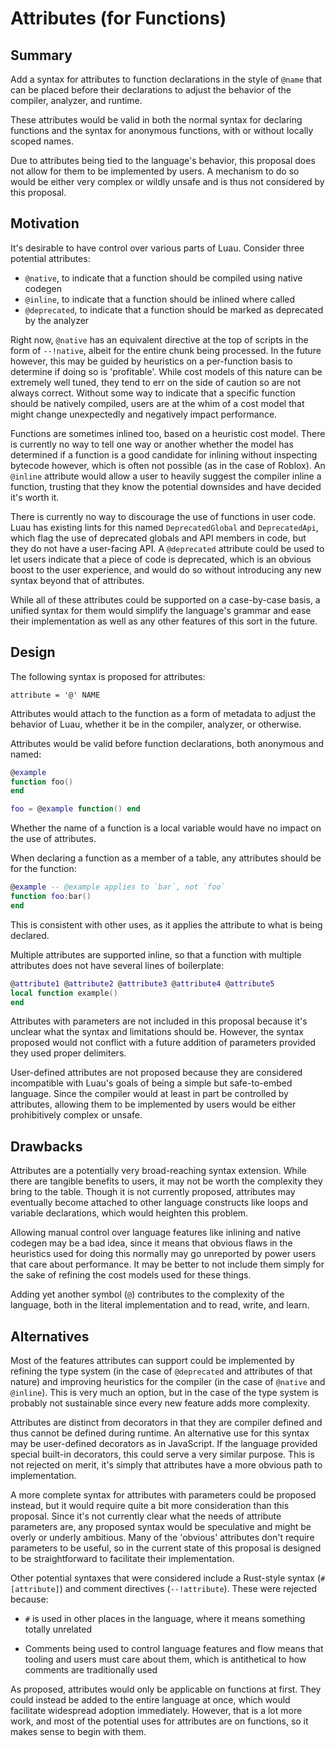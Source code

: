 # Attributes (for Functions)

## Summary

Add a syntax for attributes to function declarations in the style of `@name` that can be placed before their declarations to adjust the behavior of the compiler, analyzer, and runtime.

These attributes would be valid in both the normal syntax for declaring functions and the syntax for anonymous functions, with or without locally scoped names.

Due to attributes being tied to the language's behavior, this proposal does not allow for them to be implemented by users. A mechanism to do so would be either very complex or wildly unsafe and is thus not considered by this proposal.

## Motivation

It's desirable to have control over various parts of Luau. Consider three potential attributes:

- `@native`, to indicate that a function should be compiled using native codegen
- `@inline`, to indicate that a function should be inlined where called
- `@deprecated`, to indicate that a function should be marked as deprecated by the analyzer

Right now, `@native` has an equivalent directive at the top of scripts in the form of `--!native`, albeit for the entire chunk being processed. In the future however, this may be guided by heuristics on a per-function basis to determine if doing so is 'profitable'. While cost models of this nature can be extremely well tuned, they tend to err on the side of caution so are not always correct. Without some way to indicate that a specific function should be natively compiled, users are at the whim of a cost model that might change unexpectedly and negatively impact performance.

Functions are sometimes inlined too, based on a heuristic cost model. There is currently no way to tell one way or another whether the model has determined if a function is a good candidate for inlining without inspecting bytecode however, which is often not possible (as in the case of Roblox). An `@inline` attribute would allow a user to heavily suggest the compiler inline a function, trusting that they know the potential downsides and have decided it's worth it.

There is currently no way to discourage the use of functions in user code. Luau has existing lints for this named `DeprecatedGlobal` and `DeprecatedApi`, which flag the use of deprecated globals and API members in code, but they do not have a user-facing API. A `@deprecated` attribute could be used to let users indicate that a piece of code is deprecated, which is an obvious boost to the user experience, and would do so without introducing any new syntax beyond that of attributes.

While all of these attributes could be supported on a case-by-case basis, a unified syntax for them would simplify the language's grammar and ease their implementation as well as any other features of this sort in the future.

## Design

The following syntax is proposed for attributes:

```ebnf
attribute = '@' NAME
```

Attributes would attach to the function as a form of metadata to adjust the behavior of Luau, whether it be in the compiler, analyzer, or otherwise.

Attributes would be valid before function declarations, both anonymous and named:
```lua
@example
function foo()
end

foo = @example function() end
```

Whether the name of a function is a local variable would have no impact on the use of attributes.

When declaring a function as a member of a table, any attributes should be for the function:
```lua
@example -- @example applies to `bar`, not `foo`
function foo:bar()
end
```

This is consistent with other uses, as it applies the attribute to what is being declared.

Multiple attributes are supported inline, so that a function with multiple attributes does not have several lines of boilerplate:
```lua
@attribute1 @attribute2 @attribute3 @attribute4 @attribute5
local function example()
end
```

Attributes with parameters are not included in this proposal because it's unclear what the syntax and limitations should be. However, the syntax proposed would not conflict with a future addition of parameters provided they used proper delimiters.

User-defined attributes are not proposed because they are considered incompatible with Luau's goals of being a simple but safe-to-embed language. Since the compiler would at least in part be controlled by attributes, allowing them to be implemented by users would be either prohibitively complex or unsafe.

## Drawbacks

Attributes are a potentially very broad-reaching syntax extension. While there are tangible benefits to users, it may not be worth the complexity they bring to the table. Though it is not currently proposed, attributes may eventually become attached to other language constructs like loops and variable declarations, which would heighten this problem.

Allowing manual control over language features like inlining and native codegen may be a bad idea, since it means that obvious flaws in the heuristics used for doing this normally may go unreported by power users that care about performance. It may be better to not include them simply for the sake of refining the cost models used for these things.

Adding yet another symbol (`@`) contributes to the complexity of the language, both in the literal implementation and to read, write, and learn.

## Alternatives

Most of the features attributes can support could be implemented by refining the type system (in the case of `@deprecated` and attributes of that nature) and improving heuristics for the compiler (in the case of `@native` and `@inline`). This is very much an option, but in the case of the type system is probably not sustainable since every new feature adds more complexity.

Attributes are distinct from decorators in that they are compiler defined and thus cannot be defined during runtime. An alternative use for this syntax may be user-defined decorators as in JavaScript. If the language provided special built-in decorators, this could serve a very similar purpose. This is not rejected on merit, it's simply that attributes have a more obvious path to implementation.

A more complete syntax for attributes with parameters could be proposed instead, but it would require quite a bit more consideration than this proposal. Since it's not currently clear what the needs of attribute parameters are, any proposed syntax would be speculative and might be overly or underly ambitious. Many of the 'obvious' attributes don't require parameters to be useful, so in the current state of this proposal is designed to be straightforward to facilitate their implementation.

Other potential syntaxes that were considered include a Rust-style syntax (`#[attribute]`) and comment directives (`--!attribute`). These were rejected because:

- `#` is used in other places in the language, where it means something totally unrelated

- Comments being used to control language features and flow means that tooling and users must care about them, which is antithetical to how comments are traditionally used

As proposed, attributes would only be applicable on functions at first. They could instead be added to the entire language at once, which would facilitate widespread adoption immediately. However, that is a lot more work, and most of the potential uses for attributes are on functions, so it makes sense to begin with them.
